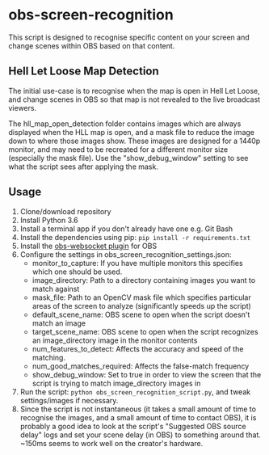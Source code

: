 # obs-screen-recognition

This script is designed to recognise specific content on your screen and change scenes within OBS based on that content.

## Hell Let Loose Map Detection

The initial use-case is to recognise when the map is open in Hell Let Loose, and change scenes in OBS so that map is not revealed to the live broadcast viewers.

The hll_map_open_detection folder contains images which are always displayed when the HLL map is open, and a mask file to reduce the image down to where those images show. These images are designed for a 1440p monitor, and may need to be recreated for a different monitor size (especially the mask file). Use the "show_debug_window" setting to see what the script sees after applying the mask.

## Usage
1. Clone/download repository
2. Install Python 3.6
3. Install a terminal app if you don't already have one e.g. Git Bash
4. Install the dependencies using pip: `pip install -r requirements.txt`
5. Install the [obs-websocket plugin](https://obsproject.com/forum/resources/obs-websocket-remote-control-obs-studio-from-websockets.466/) for OBS
6. Configure the settings in obs_screen_recognition_settings.json:
    - monitor_to_capture: If you have multiple monitors this specifies which one should be used.
    - image_directory: Path to a directory containing images you want to match against
    - mask_file: Path to an OpenCV mask file which specifies particular areas of the screen to analyze (significantly speeds up the script)
    - default_scene_name: OBS scene to open when the script doesn't match an image
    - target_scene_name: OBS scene to open when the script recognizes an image_directory image in the monitor contents
    - num_features_to_detect: Affects the accuracy and speed of the matching.
    - num_good_matches_required: Affects the false-match frequency
    - show_debug_window: Set to true in order to view the screen that the script is trying to match image_directory images in
7. Run the script: `python obs_screen_recognition_script.py`, and tweak settings/images if necessary.
8. Since the script is not instantaneous (it takes a small amount of time to recognise the images, and a small amount of time to contact OBS), it is probably a good idea to look at the script's "Suggested OBS source delay" logs and set your scene delay (in OBS) to something around that. ~150ms seems to work well on the creator's hardware.